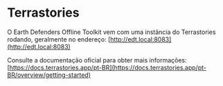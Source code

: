# Terrastories

O Earth Defenders Offline Toolkit vem com uma instância do Terrastories rodando, geralmente no endereço: [http://edt.local:8083](http://edt.local:8083)

Consulte a documentação oficial para obter mais informações: [https://docs.terrastories.app/pt-BR](https://docs.terrastories.app/pt-BR/overview/getting-started)